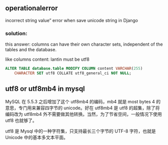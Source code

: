 ## operationalerror
incorrect string value” error when save unicode string in Django

### solution:
this answer: columns can have their own character sets, independent of the tables and the database.

like columns content: lantin must be utf8

```sql
ALTER TABLE database.table MODIFY COLUMN content VARCHAR(255)
    CHARACTER SET utf8 COLLATE utf8_general_ci NOT NULL;
```

## utf8 or utf8mb4 in mysql
MySQL 在 5.5.3 之后增加了这个 utf8mb4 的编码，mb4 就是 most bytes 4 的意思，专门用来兼容四字节的 unicode。好在 utf8mb4 是 utf8 的超集，除了将编码改为 utf8mb4 外不需要做其他转换。当然，为了节省空间，一般情况下使用 utf8 也就够了。

utf8 是 Mysql 中的一种字符集，只支持最长三个字节的 UTF-8 字符，也就是 Unicode 中的基本多文本平面。
